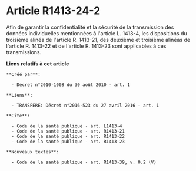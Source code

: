 # Article R1413-24-2

Afin de garantir la confidentialité et la sécurité de la transmission des données individuelles mentionnées à l'article L.
1413-4, les dispositions du troisième alinéa de l'article R. 1413-21, des deuxième et troisième alinéas de l'article R.
1413-22 et de l'article R. 1413-23 sont applicables à ces transmissions.

**Liens relatifs à cet article**

	**Créé par**:

	  - Décret n°2010-1008 du 30 août 2010 - art. 1

	**Liens**:

	  - TRANSFERE: Décret n°2016-523 du 27 avril 2016 - art. 1

	**Cite**:

	  - Code de la santé publique - art. L1413-4
	  - Code de la santé publique - art. R1413-21
	  - Code de la santé publique - art. R1413-22
	  - Code de la santé publique - art. R1413-23

	**Nouveaux textes**:

	  - Code de la santé publique - art. R1413-39, v. 0.2 (V)
